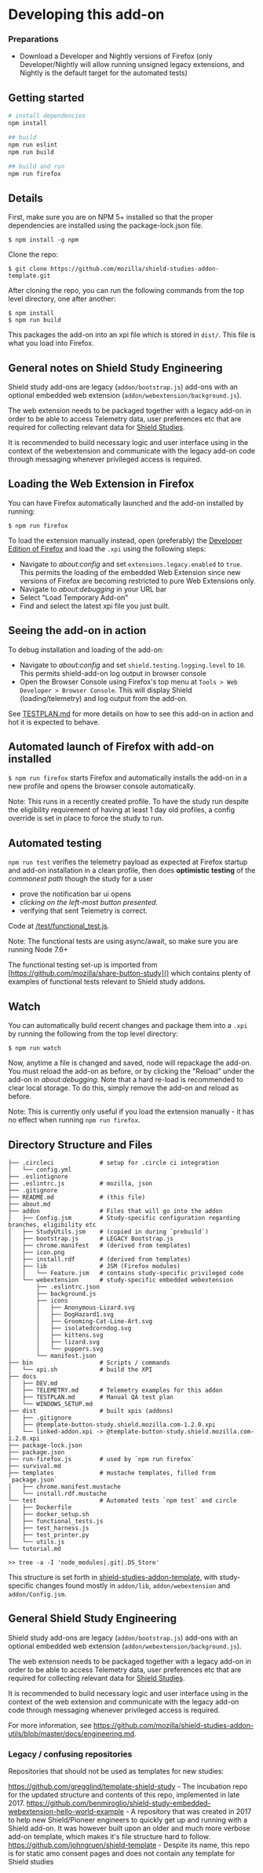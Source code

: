 # Developing this add-on

### Preparations

* Download a Developer and Nightly versions of Firefox (only Developer/Nightly will allow running unsigned legacy extensions, and Nightly is the default target for the automated tests)

## Getting started

```bash
# install dependencies
npm install

## build
npm run eslint
npm run build

## build and run
npm run firefox
```

## Details

First, make sure you are on NPM 5+ installed so that the proper dependencies are installed using the package-lock.json file.

`$ npm install -g npm`

Clone the repo:

`$ git clone https://github.com/mozilla/shield-studies-addon-template.git`

After cloning the repo, you can run the following commands from the top level directory, one after another:

```
$ npm install
$ npm run build
```

This packages the add-on into an xpi file which is stored in `dist/`. This file is what you load into Firefox.

## General notes on Shield Study Engineering

Shield study add-ons are legacy (`addon/bootstrap.js`) add-ons with an optional embedded web extension (`addon/webextension/background.js`).

The web extension needs to be packaged together with a legacy add-on in order to be able to access Telemetry data, user preferences etc that are required for collecting relevant data for [Shield Studies](https://wiki.mozilla.org/Firefox/Shield/Shield_Studies).

It is recommended to build necessary logic and user interface using in the context of the webextension and communicate with the legacy add-on code through messaging whenever privileged access is required.

## Loading the Web Extension in Firefox

You can have Firefox automatically launched and the add-on installed by running:

`$ npm run firefox`

To load the extension manually instead, open (preferably) the [Developer Edition of Firefox](https://www.mozilla.org/firefox/developer/) and load the `.xpi` using the following steps:

* Navigate to _about:config_ and set `extensions.legacy.enabled` to `true`. This permits the loading of the embedded Web Extension since new versions of Firefox are becoming restricted to pure Web Extensions only.
* Navigate to _about:debugging_ in your URL bar
* Select "Load Temporary Add-on"
* Find and select the latest xpi file you just built.

## Seeing the add-on in action

To debug installation and loading of the add-on:

* Navigate to _about:config_ and set `shield.testing.logging.level` to `10`. This permits shield-add-on log output in browser console
* Open the Browser Console using Firefox's top menu at `Tools > Web Developer > Browser Console`. This will display Shield (loading/telemetry) and log output from the add-on.

See [TESTPLAN.md](./TESTPLAN.md) for more details on how to see this add-on in action and hot it is expected to behave.

## Automated launch of Firefox with add-on installed

`$ npm run firefox` starts Firefox and automatically installs the add-on in a new profile and opens the browser console automatically.

Note: This runs in a recently created profile. To have the study run despite the eligibility requirement of having at least 1 day old profiles, a config override is set in place to force the study to run.

## Automated testing

`npm run test` verifies the telemetry payload as expected at Firefox startup and add-on installation in a clean profile, then does **optimistic testing** of the _commonest path_ though the study for a user

* prove the notification bar ui opens
* _clicking on the left-most button presented_.
* verifying that sent Telemetry is correct.

Code at [/test/functional_test.js](/test/functional_test.js).

Note: The functional tests are using async/await, so make sure you are running Node 7.6+

The functional testing set-up is imported from [https://github.com/mozilla/share-button-study]() which contains plenty of examples of functional tests relevant to Shield study addons.

## Watch

You can automatically build recent changes and package them into a `.xpi` by running the following from the top level directory:

`$ npm run watch`

Now, anytime a file is changed and saved, node will repackage the add-on. You must reload the add-on as before, or by clicking the "Reload" under the add-on in _about:debugging_. Note that a hard re-load is recommended to clear local storage. To do this, simply remove the add-on and reload as before.

Note: This is currently only useful if you load the extension manually - it has no effect when running `npm run firefox`.

## Directory Structure and Files

```
├── .circleci             # setup for .circle ci integration
│   └── config.yml
├── .eslintignore
├── .eslintrc.js          # mozilla, json
├── .gitignore
├── README.md             # (this file)
├── about.md
├── addon                 # Files that will go into the addon
│   ├── Config.jsm        # Study-specific configuration regarding branches, eligibility etc
│   ├── StudyUtils.jsm    # (copied in during `prebuild`)
│   ├── bootstrap.js      # LEGACY Bootstrap.js
│   ├── chrome.manifest   # (derived from templates)
│   ├── icon.png
│   ├── install.rdf       # (derived from templates)
│   ├── lib               # JSM (Firefox modules)
│   │   └── Feature.jsm   # contains study-specific privileged code
│   └── webextension      # study-specific embedded webextension
│       ├── .eslintrc.json
│       ├── background.js
│       ├── icons
│       │   ├── Anonymous-Lizard.svg
│       │   ├── DogHazard1.svg
│       │   ├── Grooming-Cat-Line-Art.svg
│       │   ├── isolatedcorndog.svg
│       │   ├── kittens.svg
│       │   ├── lizard.svg
│       │   └── puppers.svg
│       └── manifest.json
├── bin                   # Scripts / commands
│   └── xpi.sh            # build the XPI
├── docs
│   ├── DEV.md
│   ├── TELEMETRY.md      # Telemetry examples for this addon
│   ├── TESTPLAN.md       # Manual QA test plan
│   └── WINDOWS_SETUP.md
├── dist                  # built xpis (addons)
│   ├── .gitignore
│   ├── @template-button-study.shield.mozilla.com-1.2.0.xpi
│   └── linked-addon.xpi -> @template-button-study.shield.mozilla.com-1.2.0.xpi
├── package-lock.json
├── package.json
├── run-firefox.js        # used by `npm run firefox`
├── survival.md
├── templates             # mustache templates, filled from `package.json`
│   ├── chrome.manifest.mustache
│   └── install.rdf.mustache
└── test                  # Automated tests `npm test` and circle
│   ├── Dockerfile
│   ├── docker_setup.sh
│   ├── functional_tests.js
│   ├── test_harness.js
│   ├── test_printer.py
│   └── utils.js
└── tutorial.md

>> tree -a -I 'node_modules|.git|.DS_Store'
```

This structure is set forth in [shield-studies-addon-template](https://github.com/mozilla/shield-studies-addon-template), with study-specific changes found mostly in `addon/lib`, `addon/webextension` and `addon/Config.jsm`.

## General Shield Study Engineering

Shield study add-ons are legacy (`addon/bootstrap.js`) add-ons with an optional embedded web extension (`addon/webextension/background.js`).

The web extension needs to be packaged together with a legacy add-on in order to be able to access Telemetry data, user preferences etc that are required for collecting relevant data for [Shield Studies](https://wiki.mozilla.org/Firefox/Shield/Shield_Studies).

It is recommended to build necessary logic and user interface using in the context of the web extension and communicate with the legacy add-on code through messaging whenever privileged access is required.

For more information, see <https://github.com/mozilla/shield-studies-addon-utils/blob/master/docs/engineering.md>.

### Legacy / confusing repositories

Repositories that should not be used as templates for new studies:

<https://github.com/gregglind/template-shield-study> - The incubation repo for the updated structure and contents of this repo, implemented in late 2017.
<https://github.com/benmiroglio/shield-study-embedded-webextension-hello-world-example> - A repository that was created in 2017 to help new Shield/Pioneer engineers to quickly get up and running with a Shield add-on. It was however built upon an older and much more verbose add-on template, which makes it's file structure hard to follow.
<https://github.com/johngruen/shield-template> - Despite its name, this repo is for static amo consent pages and does not contain any template for Shield studies
